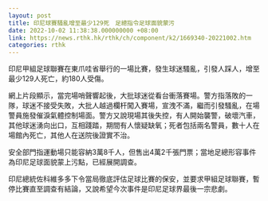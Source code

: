 ```yaml
---
layout: post
title: 印尼球賽騷亂增至最少129死　足總指令足球面貌蒙污
date: 2022-10-02 11:38:38.000000000 +08:00
link: https://news.rthk.hk/rthk/ch/component/k2/1669340-20221002.htm
categories: rthk
---
```


印尼甲組足球聯賽在東爪哇省舉行的一場比賽，發生球迷騷亂，引發人踩人，增至最少129人死亡，約180人受傷。

網上片段顯示，當完場哨聲響起後，大批球迷從看台衝落賽場。警方指落敗的一隊，球迷不接受失敗，大批人越過欄杆闖入賽場，宣洩不滿，繼而引發騷亂，在場警員施發催淚氣體控制場面。警方又說現場其後失控，有人開始襲警，破壞汽車，其他球迷湧向出口，互相踐踏，期間有人懷疑缺氧；死者包括兩名警員，數十人在場館內死亡，其他人在送院後證實不治。

安全部門指運動場只能容納3萬8千人，但售出4萬2千張門票；當地足總形容事件為印尼足球面貌蒙上污點，已經展開調查。

印尼總統佐科維多多下令當局徹底評估足球比賽的保安，並要求甲組足球聯賽，暫停比賽直至調查有結論，又說希望今次事件是印尼足球界最後一宗悲劇。
